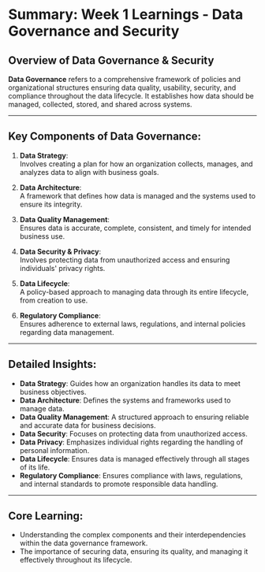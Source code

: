 # Summary: Week 1 Learnings - Data Governance and Security

## Overview of Data Governance & Security

**Data Governance** refers to a comprehensive framework of policies and organizational structures ensuring data quality, usability, security, and compliance throughout the data lifecycle. It establishes how data should be managed, collected, stored, and shared across systems.

---

## Key Components of Data Governance:

1. **Data Strategy**:  
   Involves creating a plan for how an organization collects, manages, and analyzes data to align with business goals.

2. **Data Architecture**:  
   A framework that defines how data is managed and the systems used to ensure its integrity.

3. **Data Quality Management**:  
   Ensures data is accurate, complete, consistent, and timely for intended business use.

4. **Data Security & Privacy**:  
   Involves protecting data from unauthorized access and ensuring individuals' privacy rights.

5. **Data Lifecycle**:  
   A policy-based approach to managing data through its entire lifecycle, from creation to use.

6. **Regulatory Compliance**:  
   Ensures adherence to external laws, regulations, and internal policies regarding data management.

---

## Detailed Insights:

- **Data Strategy**: Guides how an organization handles its data to meet business objectives.
- **Data Architecture**: Defines the systems and frameworks used to manage data.
- **Data Quality Management**: A structured approach to ensuring reliable and accurate data for business decisions.
- **Data Security**: Focuses on protecting data from unauthorized access.
- **Data Privacy**: Emphasizes individual rights regarding the handling of personal information.
- **Data Lifecycle**: Ensures data is managed effectively through all stages of its life.
- **Regulatory Compliance**: Ensures compliance with laws, regulations, and internal standards to promote responsible data handling.

---

## Core Learning:

- Understanding the complex components and their interdependencies within the data governance framework.
- The importance of securing data, ensuring its quality, and managing it effectively throughout its lifecycle.
